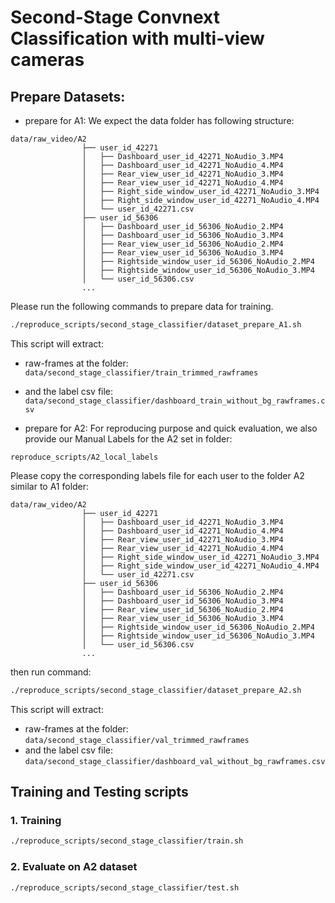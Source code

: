 # Second-Stage Convnext Classification with multi-view cameras

## Prepare Datasets:

+ prepare for A1:
We expect the data folder has following structure:

```
data/raw_video/A2
                ├── user_id_42271
                │   ├── Dashboard_user_id_42271_NoAudio_3.MP4
                │   ├── Dashboard_user_id_42271_NoAudio_4.MP4
                │   ├── Rear_view_user_id_42271_NoAudio_3.MP4
                │   ├── Rear_view_user_id_42271_NoAudio_4.MP4
                │   ├── Right_side_window_user_id_42271_NoAudio_3.MP4
                │   ├── Right_side_window_user_id_42271_NoAudio_4.MP4
                │   └── user_id_42271.csv
                ├── user_id_56306
                │   ├── Dashboard_user_id_56306_NoAudio_2.MP4
                │   ├── Dashboard_user_id_56306_NoAudio_3.MP4
                │   ├── Rear_view_user_id_56306_NoAudio_2.MP4
                │   ├── Rear_view_user_id_56306_NoAudio_3.MP4
                │   ├── Rightside_window_user_id_56306_NoAudio_2.MP4
                │   ├── Rightside_window_user_id_56306_NoAudio_3.MP4
                │   └── user_id_56306.csv
                ...
```
Please run the following commands to prepare data for training.
```bash
./reproduce_scripts/second_stage_classifier/dataset_prepare_A1.sh 
```
This script will extract:
+ raw-frames at the folder: `data/second_stage_classifier/train_trimmed_rawframes` 
+ and the label csv file: `data/second_stage_classifier/dashboard_train_without_bg_rawframes.csv`

+ prepare for A2:
For reproducing purpose and quick evaluation, we also provide our Manual Labels for the A2 set in folder:
```
reproduce_scripts/A2_local_labels
```        
Please copy the corresponding labels file for each user to the folder A2 similar to A1 folder:
```
data/raw_video/A2
                ├── user_id_42271
                │   ├── Dashboard_user_id_42271_NoAudio_3.MP4
                │   ├── Dashboard_user_id_42271_NoAudio_4.MP4
                │   ├── Rear_view_user_id_42271_NoAudio_3.MP4
                │   ├── Rear_view_user_id_42271_NoAudio_4.MP4
                │   ├── Right_side_window_user_id_42271_NoAudio_3.MP4
                │   ├── Right_side_window_user_id_42271_NoAudio_4.MP4
                │   └── user_id_42271.csv
                ├── user_id_56306
                │   ├── Dashboard_user_id_56306_NoAudio_2.MP4
                │   ├── Dashboard_user_id_56306_NoAudio_3.MP4
                │   ├── Rear_view_user_id_56306_NoAudio_2.MP4
                │   ├── Rear_view_user_id_56306_NoAudio_3.MP4
                │   ├── Rightside_window_user_id_56306_NoAudio_2.MP4
                │   ├── Rightside_window_user_id_56306_NoAudio_3.MP4
                │   └── user_id_56306.csv
                ...
```
then run command:
```bash
./reproduce_scripts/second_stage_classifier/dataset_prepare_A2.sh
```
This script will extract:
+ raw-frames at the folder: `data/second_stage_classifier/val_trimmed_rawframes` 
+ and the label csv file: `data/second_stage_classifier/dashboard_val_without_bg_rawframes.csv`
  
## Training and Testing scripts

### 1. Training
```bash
./reproduce_scripts/second_stage_classifier/train.sh
```
### 2. Evaluate on A2 dataset 
```bash
./reproduce_scripts/second_stage_classifier/test.sh
```